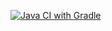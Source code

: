 [![Java CI with Gradle](https://github.com/vyatkinvyacheslav/UnitLesson4/actions/workflows/gradle.yml/badge.svg?branch=main)](https://github.com/vyatkinvyacheslav/UnitLesson4/actions/workflows/gradle.yml)